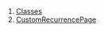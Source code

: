 1.  [Classes](views_after_auth_screens_events_create_custom_recurring_event/#classes)
2.  [CustomRecurrencePage](views_after_auth_screens_events_create_custom_recurring_event/CustomRecurrencePage-class.html)
